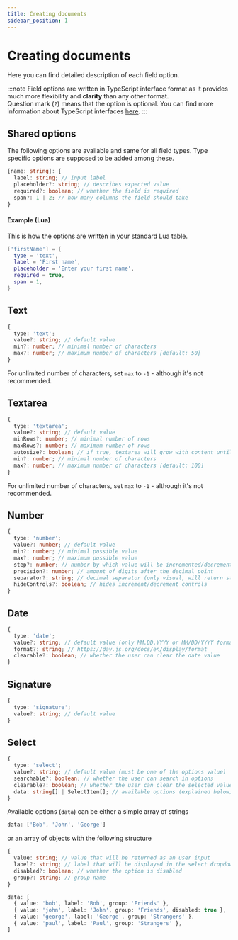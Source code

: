 ```yaml
---
title: Creating documents
sidebar_position: 1
---
```


# Creating documents

Here you can find detailed description of each field option.

:::note
Field options are written in TypeScript interface format as it provides much more flexibility and **clarity** than any other format.  
Question mark (`?`) means that the option is optional. You can find more information about TypeScript interfaces [here](https://www.typescriptlang.org/docs/handbook/2/objects.html).
:::

## Shared options
The following options are available and same for all field types.
Type specific options are supposed to be added among these.
```ts
[name: string]: {
  label: string; // input label
  placeholder?: string; // describes expected value
  required?: boolean; // whether the field is required
  span?: 1 | 2; // how many columns the field should take
}
```

#### Example (Lua)
This is how the options are written in your standard Lua table.
```lua
['firstName'] = {
  type = 'text',
  label = 'First name',
  placeholder = 'Enter your first name',
  required = true,
  span = 1,
}
```



## Text
```ts
{
  type: 'text';
  value?: string; // default value
  min?: number; // minimal number of characters
  max?: number; // maximum number of characters [default: 50]
}
```
For unlimited number of characters, set `max` to `-1` - although it's not recommended.



## Textarea
```ts
{
  type: 'textarea';
  value?: string; // default value
  minRows?: number; // minimal number of rows
  maxRows?: number; // maximum number of rows
  autosize?: boolean; // if true, textarea will grow with content until maxRows are reached
  min?: number; // minimal number of characters
  max?: number; // maximum number of characters [default: 100]
}
```
For unlimited number of characters, set `max` to `-1` - although it's not recommended.



## Number
```ts
{
  type: 'number';
  value?: number; // default value
  min?: number; // minimal possible value
  max?: number; // maximum possible value
  step?: number; // number by which value will be incremented/decremented
  precision?: number; // amount of digits after the decimal point
  separator?: string; // decimal separator (only visual, will return standard float)
  hideControls?: boolean; // hides increment/decrement controls
}
```



## Date
```ts
{
  type: 'date';
  value?: string; // default value (only MM.DD.YYYY or MM/DD/YYYY format)
  format?: string; // https://day.js.org/docs/en/display/format
  clearable?: boolean; // whether the user can clear the date value
}
```



## Signature
```ts
{
  type: 'signature';
  value?: string; // default value
}
```



## Select
```ts
{
  type: 'select';
  value?: string; // default value (must be one of the options value)
  searchable?: boolean; // whether the user can search in options
  clearable?: boolean; // whether the user can clear the selected value
  data: string[] | SelectItem[]; // available options (explained below)
}
```

Available options (`data`) can be either a simple array of strings
```ts
data: ['Bob', 'John', 'George']
```

or an array of objects with the following structure
```ts
{
  value: string; // value that will be returned as an user input
  label?: string; // label that will be displayed in the select dropdown
  disabled?: boolean; // whether the option is disabled
  group?: string; // group name 
}
```
```ts
data: [
  { value: 'bob', label: 'Bob', group: 'Friends' },
  { value: 'john', label: 'John', group: 'Friends', disabled: true },
  { value: 'george', label: 'George', group: 'Strangers' },
  { value: 'paul', label: 'Paul', group: 'Strangers' },
]
```
